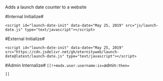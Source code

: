 Adds a launch date counter to a website

#Internal Initialize#

`<script id="launch-date-init" data-date="May 25, 2019" src="js/launch-date.js" type="text/javascript"></script>`

#External Initialize#

`<script id="launch-date-init" data-date="May 25, 2019" src="https://cdn.jsdelivr.net/gh/eternityweb/launch-date@latest/launch-date.js" type="text/javascript"></script>`

#Admin Internalize#
`[[!+modx.user.username:is=`admin`:then=`
<script id="launch-date-init" data-date="" src="https://cdn.jsdelivr.net/gh/eternityweb/launch-date@latest/launch-date.js" type="text/javascript"></script>
`]]`
